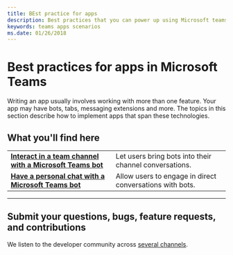 ```yaml
---
title: BEst practice for apps
description: Best practices that you can power up using Microsoft teams and the capability to build apps in Teams
keywords: teams apps scenarios
ms.date: 01/26/2018
---
```

# Best practices for apps in Microsoft Teams

Writing an app usually involves working with more than one feature. Your app may have bots, tabs, messaging extensions and more. The topics in this section describe how to implement apps that span these technologies.

## What you'll find here

|   |   |
| - | - |
| [**Interact in a team channel with a Microsoft Teams bot**](~/concepts/bots/bot-conversations/bots-conv-channel) | Let users bring bots into their channel conversations. |
| [**Have a personal chat with a Microsoft Teams bot**](~/concepts/bots/bot-conversations/bots-conv-personal) | Allow users to engage in direct conversations with bots. |

---

## Submit your questions, bugs, feature requests, and contributions

We listen to the developer community across [several channels](~/feedback).

